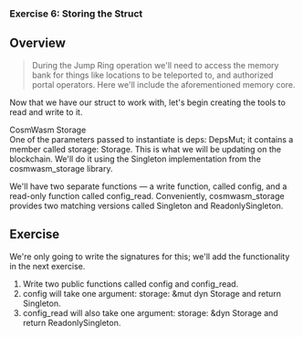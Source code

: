 ### Exercise 6: Storing the Struct

## Overview
> During the Jump Ring operation we'll need to access the memory bank for things like locations to be teleported to, and authorized portal operators. Here we'll include the aforementioned memory core.

Now that we have our struct to work with, let's begin creating the tools to read and write to it.

CosmWasm Storage \
One of the parameters passed to instantiate is deps: DepsMut; it contains a member called storage: Storage. This is what we will be updating on the blockchain. We'll do it using the 
Singleton
 implementation from the cosmwasm_storage library.

We'll have two separate functions — a write function, called config, and a read-only function called config_read. Conveniently, cosmwasm_storage provides two matching versions called Singleton and ReadonlySingleton.


## Exercise
We're only going to write the signatures for this; we'll add the functionality in the next exercise.

1. Write two public functions called config and config_read.
2. config will take one argument: storage: &mut dyn Storage and return Singleton<State>.
3. config_read will also take one argument: storage: &dyn Storage and return ReadonlySingleton<State>.
